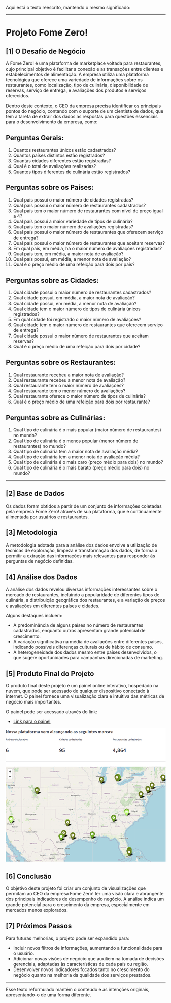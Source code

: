 Aqui está o texto reescrito, mantendo o mesmo significado:

---

# Projeto Fome Zero!

## [1] O Desafio de Negócio

A Fome Zero! é uma plataforma de marketplace voltada para restaurantes, cujo principal objetivo é facilitar a conexão e as transações entre clientes e estabelecimentos de alimentação. A empresa utiliza uma plataforma tecnológica que oferece uma variedade de informações sobre os restaurantes, como localização, tipo de culinária, disponibilidade de reservas, serviço de entrega, e avaliações dos produtos e serviços oferecidos.

Dentro deste contexto, o CEO da empresa precisa identificar os principais pontos do negócio, contando com o suporte de um cientista de dados, que tem a tarefa de extrair dos dados as respostas para questões essenciais para o desenvolvimento da empresa, como:

## Perguntas Gerais:

1) Quantos restaurantes únicos estão cadastrados?
2) Quantos países distintos estão registrados?
3) Quantas cidades diferentes estão registradas?
4) Qual é o total de avaliações realizadas?
5) Quantos tipos diferentes de culinária estão registrados?

## Perguntas sobre os Países:

1) Qual país possui o maior número de cidades registradas?
2) Qual país possui o maior número de restaurantes cadastrados?
3) Qual país tem o maior número de restaurantes com nível de preço igual a 4?
4) Qual país possui a maior variedade de tipos de culinária?
5) Qual país tem o maior número de avaliações registradas?
6) Qual país possui o maior número de restaurantes que oferecem serviço de entrega?
7) Qual país possui o maior número de restaurantes que aceitam reservas?
8) Em qual país, em média, há o maior número de avaliações registradas?
9) Qual país tem, em média, a maior nota de avaliação?
10) Qual país possui, em média, a menor nota de avaliação?
11) Qual é o preço médio de uma refeição para dois por país?

## Perguntas sobre as Cidades:

1) Qual cidade possui o maior número de restaurantes cadastrados?
2) Qual cidade possui, em média, a maior nota de avaliação?
3) Qual cidade possui, em média, a menor nota de avaliação?
4) Qual cidade tem o maior número de tipos de culinária únicos registrados?
5) Em qual cidade foi registrado o maior número de avaliações?
6) Qual cidade tem o maior número de restaurantes que oferecem serviço de entrega?
7) Qual cidade possui o maior número de restaurantes que aceitam reservas?
8) Qual é o preço médio de uma refeição para dois por cidade?

## Perguntas sobre os Restaurantes:

1) Qual restaurante recebeu a maior nota de avaliação?
2) Qual restaurante recebeu a menor nota de avaliação?
3) Qual restaurante tem o maior número de avaliações?
4) Qual restaurante tem o menor número de avaliações?
5) Qual restaurante oferece o maior número de tipos de culinária?
6) Qual é o preço médio de uma refeição para dois por restaurante?

## Perguntas sobre as Culinárias:

1) Qual tipo de culinária é o mais popular (maior número de restaurantes) no mundo?
2) Qual tipo de culinária é o menos popular (menor número de restaurantes) no mundo?
3) Qual tipo de culinária tem a maior nota de avaliação média?
4) Qual tipo de culinária tem a menor nota de avaliação média?
5) Qual tipo de culinária é o mais caro (preço médio para dois) no mundo?
6) Qual tipo de culinária é o mais barato (preço médio para dois) no mundo?

---

## [2] Base de Dados

Os dados foram obtidos a partir de um conjunto de informações coletadas pela empresa Fome Zero! através de sua plataforma, que é continuamente alimentada por usuários e restaurantes.

## [3] Metodologia

A metodologia adotada para a análise dos dados envolve a utilização de técnicas de exploração, limpeza e transformação dos dados, de forma a permitir a extração das informações mais relevantes para responder às perguntas de negócio definidas.

## [4] Análise dos Dados

A análise dos dados revelou diversas informações interessantes sobre o mercado de restaurantes, incluindo a popularidade de diferentes tipos de culinária, a distribuição geográfica dos restaurantes, e a variação de preços e avaliações em diferentes países e cidades.

Alguns destaques incluem:

- A predominância de alguns países no número de restaurantes cadastrados, enquanto outros apresentam grande potencial de crescimento.
- A variação significativa na média de avaliações entre diferentes países, indicando possíveis diferenças culturais ou de hábito de consumo.
- A heterogeneidade dos dados mesmo entre países desenvolvidos, o que sugere oportunidades para campanhas direcionadas de marketing.

## [5] Produto Final do Projeto

O produto final deste projeto é um painel online interativo, hospedado na nuvem, que pode ser acessado de qualquer dispositivo conectado à internet. O painel fornece uma visualização clara e intuitiva das métricas de negócio mais importantes.

O painel pode ser acessado através do link:
- [Link para o painel](https://fomezero-iw9um7ljd7.streamlit.app/)

![banner](Painel.png)

## [6] Conclusão

O objetivo deste projeto foi criar um conjunto de visualizações que permitam ao CEO da empresa Fome Zero! ter uma visão clara e abrangente dos principais indicadores de desempenho do negócio. A análise indica um grande potencial para o crescimento da empresa, especialmente em mercados menos explorados.

## [7] Próximos Passos

Para futuras melhorias, o projeto pode ser expandido para:
- Incluir novos filtros de informações, aumentando a funcionalidade para o usuário.
- Adicionar novas visões de negócio que auxiliem na tomada de decisões gerenciais, adaptadas às características de cada país ou região.
- Desenvolver novos indicadores focados tanto no crescimento do negócio quanto na melhoria da qualidade dos serviços prestados.

---

Esse texto reformulado mantém o conteúdo e as intenções originais, apresentando-o de uma forma diferente.
